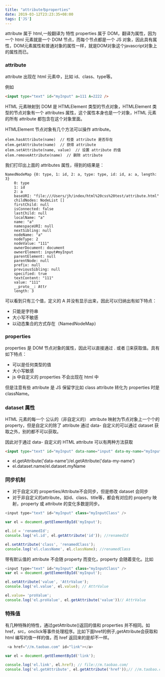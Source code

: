 ```yaml
---
title: "attribute与properties"
date: 2019-03-12T23:23:35+08:00
tags: ['JS']
---
```


attribute 属于 html,一般翻译为 特性
properties 属于 DOM，翻译为属性，因为一个 html 元素就是一个 DOM 节点，而每个节点都是一个 JS 对象，因此具有属性，DOM元素属性和普通对象的属性一样，就是DOM对象这个javascript对象上的属性而已。

<!--more-->

### attribute

attribute 出现在 html 元素中，比如 id、class、type等。

例如

```html
<input type="text" id="myInput" a=111 A=2222 />
```

HTML 元素映射到 DOM 是 HTMLElement 类型的节点对象，HTMLElement 类型的节点对象有一个 attributes 属性，这个属性本身也是一个对象，HTML 元素的所有 attribute 都包含在这个对象里面。

HTMLElement 节点对象有几个方法可以操作 attribute。
```
elem.hasAttribute(name)  // 检查 attribute 是否存在
elem.getAttribute(name)  // 获得 attribute
elem.setAttribute(name, value)  // 设置 attribute 的值
elem.removeAttribute(name)  // 删除 attribute
```

我们打印出上面的 attributes 属性，得到的结果是：
```
NamedNodeMap {0: type, 1: id, 2: a, type: type, id: id, a: a, length: 3}
    0: type
    1: id
    2: a
    baseURI: "file:///Users/jh/index/html%20css%20test/attribute.html"
    childNodes: NodeList []
    firstChild: null
    isConnected: false
    lastChild: null
    localName: "a"
    name: "a"
    namespaceURI: null
    nextSibling: null
    nodeName: "a"
    nodeType: 2
    nodeValue: "111"
    ownerDocument: document
    ownerElement: input#myInput
    parentElement: null
    parentNode: null
    prefix: null
    previousSibling: null
    specified: true
    textContent: "111"
    value: "111"
    __proto__: Attr
    length: 3
```
可以看到只有三个值，定义的 A 并没有显示出来，因此可以归纳出有如下特点：

- 只能是字符串
- 大小写不敏感
- 以动态集合的方式存在（NamedNodeMap）


### properties
properties 是 DOM 节点对象的属性，因此可以直接通过 . 或者 []来获取值。具有如下特点：

- 可以是任何类型的值
- 大小写敏感
- js 中自定义的 properties 不会出现在 html 中

但是注意有些 attribute 是 JS 保留字比如 class attribute 转化为 properties 时是 className。

### dataset 属性

HTML 元素的每一个 公认的（非自定义的） attribute 映射为节点对象上一个个的 property，但是自定义的除了 attribute 通过  data- 自定义的可以通过 dataset 获取之外，别的都不可以获取。

因此对于通过  data-  自定义的 HTML attribute 可以有两种方法获取

```html
<input type="text" id="myInput" data-name="input" data-my-name="myInput"/>
```
- el.getAttribute('data-name')/el.getAttribute('data-my-name')
- el.dataset.name/el.dataset.myName

### 同步机制

- 对于自定义的 properties/Attribute不会同步，但是修改 dataset 会同步
- 对于非自定义的attribute，如id、class、title等，都会有对应的 property 映射，property 或 attribute 的变化多数是同步。

```js
<input type="text" id="myInput" class="myInputClass" />

var el = document.getElementById('myInput');

el.id = 'renamedId';
console.log('el.id', el.getAttribute('id')); //renamedId

el.setAttribute('class', 'renamedClass');
console.log('el.className', el.className); //renamedClass
```

带有默认值的 attribute 不会随 property 而变化，property 会随着变化。比如

```js
<input type="text" id="myInput" class="myInputClass" />
var el = document.getElementById('myInput');

el.setAttribute('value', 'AttrValue');
console.log('el.value', el.value); // AttrValue

el.value= 'proValue';
console.log('el.proValue', el.getAttribute('value'))// AttrValue
```

### 特殊值

有几种特殊的特性，通过getAttribute()返回的值和 properties 并不相同。如href，src，onclick等事件处理程序。比如下面href的例子,getAttribute会获取和 html 编写的值一样的值，而 href 返回来的是却不一样。

```js
 <a href="//m.taobao.com" id="link"></a>

var el = document.getElementById('link');

console.log('el.link', el.href); // file://m.taobao.com/
console.log('el.getAttribute', el.getAttribute('href'));// //m.taobao.com
```
